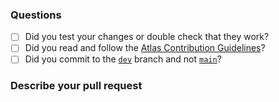 ### Questions
- [ ] Did you test your changes or double check that they work?
- [ ] Did you read and follow the [Atlas Contribution Guidelines](https://docs.atlasos.net/contributions/)?
- [ ] Did you commit to the [`dev`](https://github.com/Atlas-OS/Atlas/tree/dev) branch and not [`main`](https://github.com/Atlas-OS/Atlas)?

### Describe your pull request
